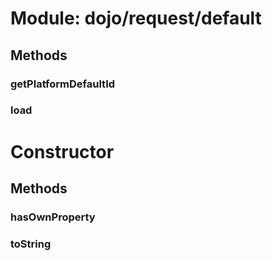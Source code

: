# Module: dojo/request/default

## Methods

### getPlatformDefaultId


### load


# Constructor

## Methods

### hasOwnProperty


### toString


